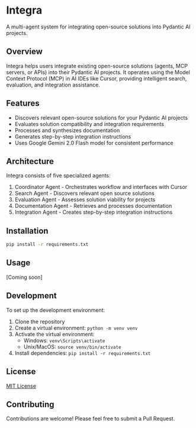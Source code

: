 # Integra

A multi-agent system for integrating open-source solutions into Pydantic AI projects.

## Overview

Integra helps users integrate existing open-source solutions (agents, MCP servers, or APIs) into their Pydantic AI projects. It operates using the Model Context Protocol (MCP) in AI IDEs like Cursor, providing intelligent search, evaluation, and integration assistance.

## Features

- Discovers relevant open-source solutions for your Pydantic AI projects
- Evaluates solution compatibility and integration requirements
- Processes and synthesizes documentation
- Generates step-by-step integration instructions
- Uses Google Gemini 2.0 Flash model for consistent performance

## Architecture

Integra consists of five specialized agents:

1. Coordinator Agent - Orchestrates workflow and interfaces with Cursor
2. Search Agent - Discovers relevant open source solutions
3. Evaluation Agent - Assesses solution viability for projects
4. Documentation Agent - Retrieves and processes documentation
5. Integration Agent - Creates step-by-step integration instructions

## Installation

```bash
pip install -r requirements.txt
```

## Usage

[Coming soon]

## Development

To set up the development environment:

1. Clone the repository
2. Create a virtual environment: `python -m venv venv`
3. Activate the virtual environment:
   - Windows: `venv\Scripts\activate`
   - Unix/MacOS: `source venv/bin/activate`
4. Install dependencies: `pip install -r requirements.txt`

## License

[MIT License](LICENSE)

## Contributing

Contributions are welcome! Please feel free to submit a Pull Request.
